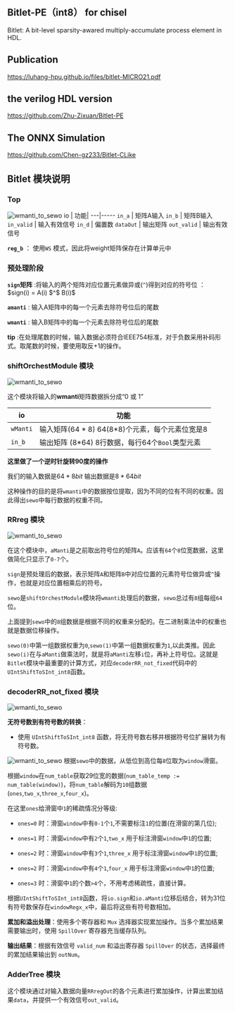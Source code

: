 ## Bitlet-PE（int8） for chisel
Bitlet: A bit-level sparsity-awared multiply-accumulate process element in HDL.
## Publication
https://luhang-hpu.github.io/files/bitlet-MICRO21.pdf

## the verilog HDL version 
https://github.com/Zhu-Zixuan/Bitlet-PE

## The ONNX Simulation
https://github.com/Chen-gz233/Bitlet-CLike 



## Bitlet 模块说明

### Top
![wmanti_to_sewo](pics/Top_input.png )
io | 功能|
---|-----
`in_a` |  矩阵A输入
`in_b` | 矩阵B输入
`in_valid` | 输入有效信号
`in_d` | 偏置数
`dataOut` | 输出矩阵
`out_valid` | 输出有效信号

**`reg_b`** ： 使用`WS` 模式，因此将weight矩阵保存在计算单元中

### **预处理阶段**

**`sign`矩阵** :将输入的两个矩阵对应位置元素做异或(`^`)得到对应的符号位 ： $sign(i) = A(i)  $^$  B(i)$

**`amanti`** : 输入A矩阵中的每一个元素去除符号位后的尾数

**`wmanti`** : 输入B矩阵中的每一个元素去除符号位后的尾数

**tip** :在处理尾数的时候，输入数据必须符合IEEE754标准，对于负数采用补码形式。取尾数的时候，要使用取反+1的操作。

### shiftOrchestModule 模块

![wmanti_to_sewo](pics\\wmanti_to_sewo.png )


这个模块将输入的**wmanti**矩阵数据拆分成“0 或 1”

io |功能 |
---|-----
`wManti` |  输入矩阵(64 * 8)  64(8*8)个元素，每个元素位宽是8  
`in_b` | 输出矩阵 (8*64) 8行数据，每行64个`Bool`类型元素   






**这里做了一个逆时针旋转90度的操作**

我们的输入数据是$64*8bit$ 
输出数据是$8 * 64bit$

这种操作的目的是将`wmanti`中的数据按位提取，因为不同的位有不同的权重。因此得出`sewo`中每行数据的权重不同。

### RRreg 模块
![wmanti_to_sewo](pics\\RRreg_input.png )

在这个模块中，`aManti`是之前取出符号位的矩阵`A`。应该有`64`个`8`位宽数据，这里做简化只显示了`0-7`个。

`sign`是预处理后的数据，表示矩阵`A`和矩阵`B`中对应位置的元素符号位做异或`^`操作，也就是对应位置相乘后的符号。

`sewo`是`shiftOrchestModule`模块将`wmanti`处理后的数据，`sewo`总过有`8`组每组`64`位。

上面提到`sewo`中的`8`组数据是根据不同的权重来分配的。在二进制乘法中的权重也就是数据位移操作。

`sewo(0)`中第一组数据权重为`0`,`sewo(1)`中第一组数据权重为`1`,以此类推。因此`sewo(i)`在与`aManti`做乘法时，就是将`aManti`左移`i`位，再补上符号位。这就是`Bitlet`模块中最重要的计算方式，对应`decoderRR_not_fixed`代码中的`UIntShiftToSInt_int8`函数。

### decoderRR_not_fixed 模块
![wmanti_to_sewo](pics\\decoder_0_input.png )

**无符号数到有符号数的转换**：
   - 使用 `UIntShiftToSInt_int8` 函数，将无符号数右移并根据符号位扩展转为有符号数。


![wmanti_to_sewo](pics\\decoder_window.png )
根据`sewo`中的数据，从低位到高位每`8`位取为`window`滑窗。

根据`window`在`num_table`获取29位宽的数据(`num_table_temp := num_table(window)`)，将`num_table`解码为`10`组数据(`ones`,`two_x`,`three_x`,`four_x`)。

在这里`ones`给滑窗中`1`的稀疏情况分等级:

- `ones=0` 时：滑窗`window`中有`0-1`个`1`,不需要标注`1`的位置(在滑窗的第几位); 

- `ones=1` 时：滑窗`window`中有`2`个`1`,`two_x` 用于标注滑窗`window`中`1`的位置;

- `ones=2` 时：滑窗`window`中有`3`个`1`,`three_x` 用于标注滑窗`window`中`1`的位置;

- `ones=2` 时：滑窗`window`中有`4`个`1`,`four_x` 用于标注滑窗`window`中`1`的位置;

- `ones=3` 时：滑窗中`1`的个数`>4`个，不用考虑稀疏性，直接计算。

根据`UIntShiftToSInt_int8`函数，将`io.sign`和`io.aManti`位移后结合，转为31位有符号数保存在`windowRegx_x`中，最后将这些有符号数相加。

**累加和溢出处理**：使用多个寄存器和 `Mux` 选择器实现累加操作。当多个累加结果需要输出时，使用 `SpillOver` 寄存器充当缓存队列。

 **输出结果**：根据有效信号 `valid_num` 和溢出寄存器 `SpillOver` 的状态，选择最终的累加结果输出到 `outNum`。

### AdderTree 模块
这个模块通过对输入数据向量`RRregOut`的各个元素进行累加操作，计算出累加结果`data`，并提供一个有效信号`out_valid`。

